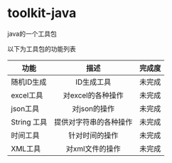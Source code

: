 # toolkit-java
java的一个工具包

以下为工具包的功能列表


| 功能|描述|完成度|
| ------ |:--------:| -----:|
| 随机ID生成|ID生成工具|未完成|
| excel工具|对excel的各种操作|未完成 |
| json工具|对json的操作|未完成|
|String 工具|提供对字符串的各种操作|未完成|
|时间工具|针对时间的操作|未完成|
|XML工具|对xml文件的操作|未完成|